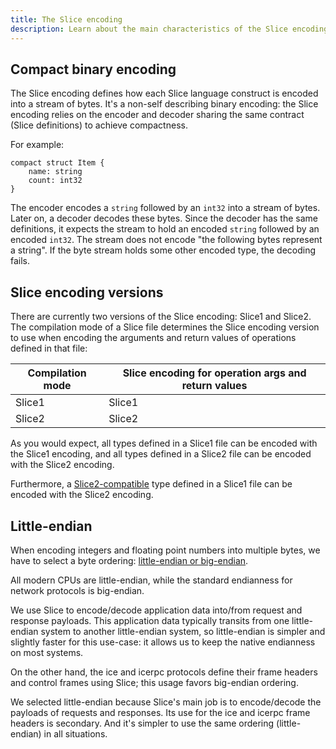```yaml
---
title: The Slice encoding
description: Learn about the main characteristics of the Slice encoding.
---
```


## Compact binary encoding

The Slice encoding defines how each Slice language construct is encoded into a stream of bytes. It's a non-self
describing binary encoding: the Slice encoding relies on the encoder and decoder sharing the same contract (Slice
definitions) to achieve compactness.

For example:

```slice
compact struct Item {
    name: string
    count: int32
}
```

The encoder encodes a `string` followed by an `int32` into a stream of bytes. Later on, a decoder decodes these bytes.
Since the decoder has the same definitions, it expects the stream to hold an encoded `string` followed by an
encoded `int32`. The stream does not encode "the following bytes represent a string". If the byte stream holds some
other encoded type, the decoding fails.

## Slice encoding versions

There are currently two versions of the Slice encoding: Slice1 and Slice2. The compilation mode of a Slice file
determines the Slice encoding version to use when encoding the arguments and return values of operations defined in that
file:

| Compilation mode | Slice encoding for operation args and return values |
|------------------|-----------------------------------------------------|
| Slice1           | Slice1                                              |
| Slice2           | Slice2                                              |

As you would expect, all types defined in a Slice1 file can be encoded with the Slice1 encoding, and all types defined
in a Slice2 file can be encoded with the Slice2 encoding.

Furthermore, a [Slice2-compatible][slice2-compatible] type defined in a Slice1 file can be encoded with the Slice2
encoding.

## Little-endian

When encoding integers and floating point numbers into multiple bytes, we have to select a byte ordering:
[little-endian or big-endian](https://en.wikipedia.org/wiki/Endianness).

All modern CPUs are little-endian, while the standard endianness for network protocols is big-endian.

We use Slice to encode/decode application data into/from request and response payloads. This application data typically
transits from one little-endian system to another little-endian system, so little-endian is simpler and slightly faster
for this use-case: it allows us to keep the native endianness on most systems.

On the other hand, the ice and icerpc protocols define their frame headers and control frames using Slice; this usage
favors big-endian ordering.

We selected little-endian because Slice's main job is to encode/decode the payloads of requests and responses. Its use
for the ice and icerpc frame headers is secondary. And it's simpler to use the same ordering (little-endian) in all
situations.

[slice2-compatible]: ../language-guide/compilation-mode#using-slice1-and-slice2-together
